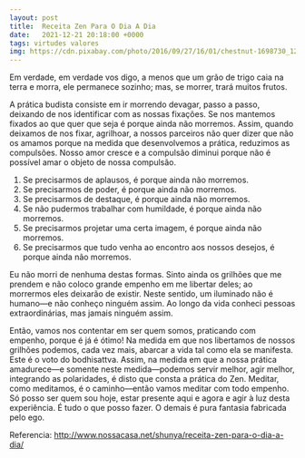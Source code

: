 ```yaml
---
layout: post
title:  Receita Zen Para O Dia A Dia
date:   2021-12-21 20:18:00 +0000
tags: virtudes valores
img: https://cdn.pixabay.com/photo/2016/09/27/16/01/chestnut-1698730_1280.jpg
---
```


Em verdade, em verdade vos digo, a menos que um grão de trigo caia na terra e morra, ele permanece sozinho; mas, se morrer, trará muitos frutos.

A prática budista consiste em ir morrendo devagar, passo a passo, deixando de nos identificar com as nossas fixações. Se nos mantemos fixados ao que quer que seja é porque ainda não morremos. Assim, quando deixamos de nos fixar, agrilhoar, a nossos parceiros não quer dizer que não os amamos porque na medida que desenvolvemos a prática, reduzimos as compulsões. Nosso amor cresce e a compulsão diminui porque não é possível amar o objeto de nossa compulsão.

1. Se precisarmos de aplausos, é porque ainda não morremos.
1. Se precisarmos de poder, é porque ainda não morremos.
1. Se precisarmos de destaque, é porque ainda não morremos.
1. Se não pudermos trabalhar com humildade, é porque ainda não morremos.
1. Se precisarmos projetar uma certa imagem, é porque ainda não morremos.
1. Se precisarmos que tudo venha ao encontro aos nossos desejos, é porque ainda não morremos.

Eu não morri de nenhuma destas formas. Sinto ainda os grilhões que me prendem e não coloco grande empenho em me libertar deles; ao morrermos eles deixarão de existir. Neste sentido, um iluminado não é humano—e não conheço ninguém assim. Ao longo da vida conheci pessoas extraordinárias, mas jamais ninguém assim.

Então, vamos nos contentar em ser quem somos, praticando com empenho, porque é já é ótimo! Na medida em que nos libertamos de nossos grilhões podemos, cada vez mais, abarcar a vida tal como ela se manifesta. Este é o voto do bodhisattva. Assim, na medida em que a nossa prática amadurece—e somente neste medida—podemos servir melhor, agir melhor, integrando as polaridades, é disto que consta a prática do Zen. Meditar, como meditamos, é o caminho—então vamos meditar com todo empenho. Só posso ser quem sou hoje, estar presente aqui e agora e agir à luz desta experiência. É tudo o que posso fazer. O demais é pura fantasia fabricada pelo ego.

Referencia: <a href="http://www.nossacasa.net/shunya/receita-zen-para-o-dia-a-dia/" target="_blaank">http://www.nossacasa.net/shunya/receita-zen-para-o-dia-a-dia/</a>